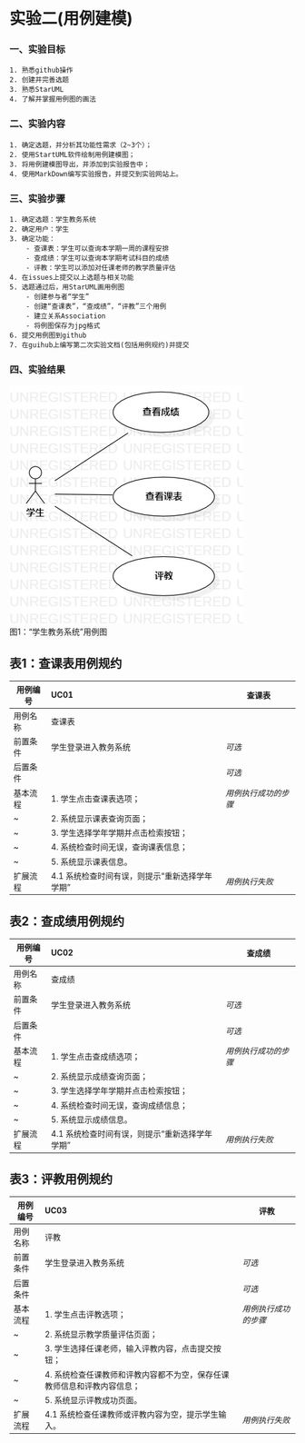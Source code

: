 # 实验二(用例建模)

### 一、实验目标
    1. 熟悉github操作  
    2. 创建并完善选题  
    3. 熟悉StarUML  
    4. 了解并掌握用例图的画法  

### 二、实验内容
    1. 确定选题，并分析其功能性需求（2~3个）；
    2. 使用StartUML软件绘制用例建模图；
    3. 将用例建模图导出，并添加到实验报告中；
    4. 使用MarkDown编写实验报告，并提交到实验网站上。

### 三、实验步骤
    1. 确定选题：学生教务系统  
    2. 确定用户：学生  
    3. 确定功能：  
        - 查课表：学生可以查询本学期一周的课程安排  
        - 查成绩：学生可以查询本学期考试科目的成绩 
        - 评教：学生可以添加对任课老师的教学质量评估
    4. 在issues上提交以上选题与相关功能
    5. 选题通过后，用StarUML画用例图
        - 创建参与者“学生”
        - 创建“查课表”，“查成绩”，“评教”三个用例
        - 建立关系Association
        - 将例图保存为jpg格式  
    6. 提交用例图到github  
    7. 在guihub上编写第二次实验文档(包括用例规约)并提交  

### 四、实验结果
![用例建模图](./UseCaseDiagram1.jpg)  
图1：“学生教务系统”用例图

## 表1：查课表用例规约

用例编号  | UC01 | 查课表  
-|:-|-  
用例名称  | 查课表  |   
前置条件  | 学生登录进入教务系统     |*可选*  
后置条件  |      |*可选*   
基本流程  | 1. 学生点击查课表选项；  |*用例执行成功的步骤*  
~| 2. 系统显示课表查询页面；  |  
~| 3. 学生选择学年学期并点击检索按钮；| 
~| 4. 系统检查时间无误，查询课表信息； |
~| 5. 系统显示课表信息。 |
扩展流程  | 4.1 系统检查时间有误，则提示“重新选择学年学期”    |*用例执行失败*
 

## 表2：查成绩用例规约

用例编号  | UC02 | 查成绩  
-|:-|-  
用例名称  | 查成绩  |   
前置条件  | 学生登录进入教务系统     |*可选*  
后置条件  |      |*可选*   
基本流程  | 1. 学生点击查成绩选项；  |*用例执行成功的步骤*  
~| 2. 系统显示成绩查询页面；| 
~| 3. 学生选择学年学期并点击检索按钮；  |   
~| 4. 系统检查时间无误，查询成绩信息；  | 
~| 5. 系统显示成绩信息。 |
扩展流程  | 4.1 系统检查时间有误，则提示“重新选择学年学期”    |*用例执行失败*     


## 表3：评教用例规约

用例编号  | UC03 | 评教  
-|:-|-  
用例名称  | 评教  |   
前置条件  | 学生登录进入教务系统     |*可选*  
后置条件  |      |*可选*   
基本流程  | 1. 学生点击评教选项；  |*用例执行成功的步骤*  
~| 2. 系统显示教学质量评估页面；  |   
~| 3. 学生选择任课老师，输入评教内容，点击提交按钮； | 
~| 4. 系统检查任课教师和评教内容都不为空，保存任课教师信息和评教内容信息； | 
~| 5. 系统显示评教成功页面。 |
扩展流程  | 4.1 系统检查任课教师或评教内容为空，提示学生输入。 |*用例执行失败* 


